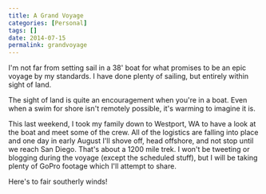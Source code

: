 ```yaml
---
title: A Grand Voyage
categories: [Personal]
tags: []
date: 2014-07-15
permalink: grandvoyage
---
```


I&#39;m not far from setting sail in a 38&#39; boat for what promises to be an epic voyage by my standards. I have done plenty of sailing, but entirely within sight of land.
<!-- xmore -->

<aside>The sight of land is quite an encouragement when you&#39;re in a boat. Even when a swim for shore isn&#39;t remotely possible, it&#39;s warming to imagine it is.</aside>

This last weekend, I took my family down to Westport, WA to have a look at the boat and meet some of the crew. All of the logistics are falling into place and one day in early August I&#39;ll shove off, head offshore, and not stop until we reach San Diego. That&#39;s about a 1200 mile trek. I won&#39;t be tweeting or blogging during the voyage (except the scheduled stuff), but I will be taking plenty of GoPro footage which I&#39;ll attempt to share.

Here&#39;s to fair southerly winds!